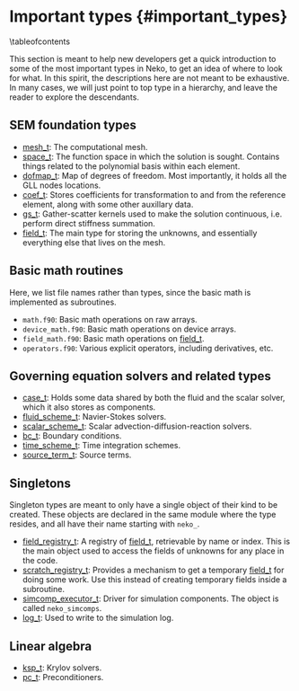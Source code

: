 # Important types {#important_types}

\tableofcontents

This section is meant to help new developers get a quick introduction to some of
the most important types in Neko, to get an idea of where to look for what. In
this spirit, the descriptions here are not meant to be exhaustive. In many
cases, we will just point to top type in a hierarchy, and leave the reader to
explore the descendants.


## SEM foundation types

- [mesh_t](#mesh::mesh_t): The computational mesh.
- [space_t](#space::space_t): The function space in which the solution is
  sought. Contains things related to the polynomial basis within each element.
- [dofmap_t](#dofmap::dofmap_t): Map of degrees of freedom. Most importantly, it
  holds all the GLL nodes locations.
- [coef_t](#coefs::coef_t): Stores coefficients for transformation to and from
  the reference element, along with some other auxillary data. 
- [gs_t](#gather_scatter::gs_t): Gather-scatter kernels used to make the
  solution continuous, i.e. perform direct stiffness summation. 
- [field_t](#field::field_t): The main type for storing the unknowns, and
  essentially everything else that lives on the mesh. 

## Basic math routines
Here, we list file names rather than types, since the basic math is implemented
as subroutines.

- `math.f90`: Basic math operations on raw arrays.
- `device_math.f90`: Basic math operations on device arrays.
- `field_math.f90`: Basic math operations on [field_t](#field::field_t).
- `operators.f90`: Various explicit operators, including derivatives, etc.

## Governing equation solvers and related types

- [case_t](#case::case_t): Holds some data shared by both the fluid and the
  scalar solver, which it also stores as components.
- [fluid_scheme_t](#fluid_scheme::fluid_scheme_t): Navier-Stokes solvers.
- [scalar_scheme_t](#scalar_scheme::scalar_scheme_t): Scalar
  advection-diffusion-reaction solvers.
- [bc_t](#bc::bc_t): Boundary conditions.
- [time_scheme_t](#time_scheme::time_scheme_t): Time integration schemes.
- [source_term_t](#source_term::source_term_t): Source terms.

## Singletons

Singleton types are meant to only have a single object of their kind to be
created. These objects are declared in the same module where the type resides,
and all have their name starting with `neko_`.

- [field_registry_t](#field_registry::field_registry_t): A registry of
  [field_t](#field::field_t), retrievable by name or index. This is the main
  object used to access the fields of unknowns for any place in the code.
- [scratch_registry_t](#scratch_registry::scratch_registry_t): Provides a
  mechanism to get a temporary [field_t](#field::field_t) for doing some work.
  Use this instead of creating temporary fields inside a subroutine. 
- [simcomp_executor_t](#simcomp_executor::simcomp_executor_t): Driver for
  simulation components. The object is called `neko_simcomps`.
- [log_t](#logger::log_t): Used to write to the simulation log.

## Linear algebra

- [ksp_t](#krylov::ksp_t): Krylov solvers.
- [pc_t](#precon::pc_t): Preconditioners.


